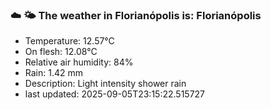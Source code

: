 ### ☁️ 🌤️  The weather in Florianópolis is: Florianópolis

- Temperature: 12.57°C
- On flesh: 12.08°C
- Relative air humidity: 84%
- Rain: 1.42 mm
- Description: Light intensity shower rain
- last updated: 2025-09-05T23:15:22.515727
